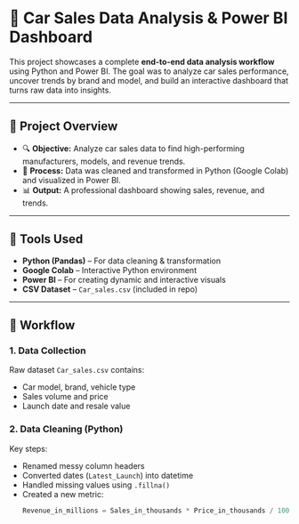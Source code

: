 # 🚗 Car Sales Data Analysis & Power BI Dashboard

This project showcases a complete **end-to-end data analysis workflow** using Python and Power BI. The goal was to analyze car sales performance, uncover trends by brand and model, and build an interactive dashboard that turns raw data into insights.

---

## 📌 Project Overview

- 🔍 **Objective:** Analyze car sales data to find high-performing manufacturers, models, and revenue trends.
- 🔧 **Process:** Data was cleaned and transformed in Python (Google Colab) and visualized in Power BI.
- 📊 **Output:** A professional dashboard showing sales, revenue, and trends.

---

## 🧰 Tools Used

- **Python (Pandas)** – For data cleaning & transformation
- **Google Colab** – Interactive Python environment
- **Power BI** – For creating dynamic and interactive visuals
- **CSV Dataset** – `Car_sales.csv` (included in repo)

---

## 🔄 Workflow

### 1. Data Collection
Raw dataset `Car_sales.csv` contains:
- Car model, brand, vehicle type
- Sales volume and price
- Launch date and resale value

### 2. Data Cleaning (Python)
Key steps:
- Renamed messy column headers
- Converted dates (`Latest_Launch`) into datetime
- Handled missing values using `.fillna()`
- Created a new metric:  
  ```python
  Revenue_in_millions = Sales_in_thousands * Price_in_thousands / 1000
